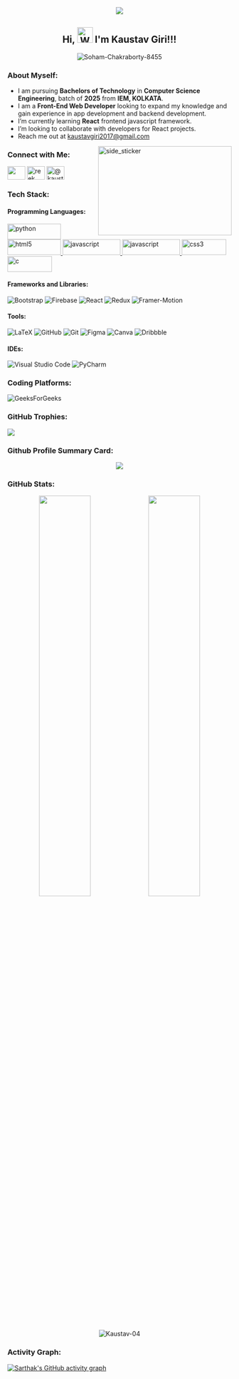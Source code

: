 <p align="center"><img src="https://camo.githubusercontent.com/04e1fb71da995e01cd6b0aef1b07b2d9745edd584d7b47236f083c3cd1d1bfe5/68747470733a2f2f7777772e69616b6164656d692e636f6d2f77702d636f6e74656e742f75706c6f6164732f323032302f31302f7068702d7765622d64657369676e2e676966"></p>

<h2 align="center"> Hi, <img src="https://raw.githubusercontent.com/nixin72/nixin72/master/wave.gif" 
         alt="Waving hand animated gif"
         height="35"
	 width="35" /> I'm Kaustav Giri!!!</h2>

<p align="center"> <img src="https://komarev.com/ghpvc/?username=Kaustav-04&label=Profile%20views&color=0e75b6&style=flat" alt="Soham-Chakraborty-8455" /> </p>


### About Myself:

- I am pursuing **Bachelors of Technology** in **Computer Science Engineering**, batch of **2025** from **IEM, KOLKATA**.
- I am a **Front-End Web Developer** looking to expand my knowledge and gain experience in app development and backend development.
- I’m currently learning **React** frontend javascript framework.
- I’m looking to collaborate with developers for React projects.
- Reach me out at kaustavgiri2017@gmail.com

<img align="right" width=300px height=200px alt="side_sticker" src="https://cdn.dribbble.com/users/4382412/screenshots/15633275/media/085a014ebebde73e5cd510c93941f49a.gif" />

### Connect with Me:
<p align="left">
<a href="https://www.linkedin.com/in/kaustav-giri/" target="blank"><img align="center" src="https://raw.githubusercontent.com/rahuldkjain/github-profile-readme-generator/master/src/images/icons/Social/linked-in-alt.svg" alt="" height="30" width="40" /></a>
 <a href="https://instagram.com/reek_._" target="blank"><img align="center" src="https://raw.githubusercontent.com/rahuldkjain/github-profile-readme-generator/master/src/images/icons/Social/instagram.svg" alt="reek_._" height="30" width="40" /></a>
<a href="https://www.hackerrank.com/@kaustavgiri2017" target="blank"><img align="center" src="https://raw.githubusercontent.com/rahuldkjain/github-profile-readme-generator/master/src/images/icons/Social/hackerrank.svg" alt="@kaustavgiri2017" height="30" width="40" /></a>
</p>
</p>

### Tech Stack:
#### Programming Languages:
<!--<a href="https://www.java.com" target="_blank"> <img src="https://img.shields.io/badge/Java-ED8B00?style=for-the-badge&logo=java&logoColor=white" alt="java" width="100" height="35"/> </a>-->
<a href="https://www.python.org" target="_blank"> <img src="https://img.shields.io/badge/Python-FFD43B?style=for-the-badge&logo=python&logoColor=blue" alt="python" width="120" height="35"/></a>
<a href="https://html.com/" target="_blank"> <img src="https://img.shields.io/badge/HTML5-E34F26?style=for-the-badge&logo=html5&logoColor=white" alt="html5" width="120" height="35"/> </a>
<a href="https://developer.mozilla.org/en-US/docs/Web/JavaScript" target="_blank"> <img src="https://img.shields.io/badge/JavaScript-323330?style=for-the-badge&logo=javascript&logoColor=F7DF1E" alt="javascript" width="130" height="35"/> </a>
<a href="https://developer.mozilla.org/en-US/docs/Web/JavaScript" target="_blank"> <img src="https://img.shields.io/badge/json-5E5C5C?style=for-the-badge&logo=json&logoColor=white" alt="javascript" width="130" height="35"/> </a>
<a href="https://en.wikipedia.org/wiki/CSS" target="_blank"> <img src="https://img.shields.io/badge/CSS3-1572B6?style=for-the-badge&logo=css3&logoColor=white" alt="css3" width="100" height="35"/></a>
<a href="https://www.cprogramming.com/" target="_blank"> <img src="https://img.shields.io/badge/C-00599C?style=for-the-badge&logo=c&logoColor=white" alt="c" width="100" height="35"/> </a>
<!--<a href="https://isocpp.org/" target="_blank"> <img src="https://img.shields.io/badge/C%2B%2B-00599C?style=for-the-badge&logo=c%2B%2B&logoColor=white" alt="cplusplus" width="100" height="35"/> </a> -->
#### Frameworks and Libraries:
![Bootstrap](https://img.shields.io/badge/bootstrap-%23F24E1E.svg?style=for-the-badge&logo=bootstrap&logoColor=white&color=blueviolet) ![Firebase](https://img.shields.io/badge/firebase-%23F24E1E.svg?style=for-the-badge&logo=firebase&logoColor=yellow&color=blue) ![React](https://img.shields.io/badge/react-%23F24E1E.svg?style=for-the-badge&logo=react&logoColor=blue&color=black) ![Redux](https://img.shields.io/badge/redux-%23F24E1E.svg?style=for-the-badge&logo=redux&logoColor=white&color=purple) ![Framer-Motion](https://img.shields.io/badge/framer%20motion-%23F24E1E.svg?style=for-the-badge&logo=framer&logoColor=white&color=blueviolet)
<!--<a href="https://reactjs.org/" target="_blank" rel="noreferrer"> <img src="https://img.shields.io/badge/Node.js-339933?style=for-the-badge&logo=nodedotjs&logoColor=white" alt="pandas" width="120" height="35"/> </a>-->

#### Tools:
![LaTeX](https://img.shields.io/badge/latex-%23008080.svg?style=for-the-badge&logo=latex&logoColor=white) ![GitHub](https://img.shields.io/badge/github-%23121011.svg?style=for-the-badge&logo=github&logoColor=white) ![Git](https://img.shields.io/badge/git-%23F05033.svg?style=for-the-badge&logo=git&logoColor=white) ![Figma](https://img.shields.io/badge/figma-%23F24E1E.svg?style=for-the-badge&logo=figma&logoColor=white) ![Canva](https://img.shields.io/badge/Canva-%2300C4CC.svg?style=for-the-badge&logo=Canva&logoColor=white) ![Dribbble](https://img.shields.io/badge/Dribbble-EA4C89?style=for-the-badge&logo=dribbble&logoColor=white)
#### IDEs:
![Visual Studio Code](https://img.shields.io/badge/Visual%20Studio%20Code-0078d7.svg?style=for-the-badge&logo=visual-studio-code&logoColor=white) ![PyCharm](https://img.shields.io/badge/pycharm-143?style=for-the-badge&logo=pycharm&logoColor=black&color=black&labelColor=green) 
### Coding Platforms:
![GeeksForGeeks](https://img.shields.io/badge/GeeksforGeeks-gray?style=for-the-badge&logo=geeksforgeeks&logoColor=35914c)

### GitHub Trophies:
![](https://github-profile-trophy.vercel.app/?username=Kaustav-04&theme=radical&no-frame=true&no-bg=false&margin-w=4)


### Github Profile Summary Card:
<p align="center">
  <img src="https://github-profile-summary-cards.vercel.app/api/cards/profile-details?username=Kaustav-04&theme=vue" />
</p>

### GitHub Stats:
<p align="center">
	<img width="48%" src="https://github-readme-stats.vercel.app/api?username=Kaustav-04&show_icons=true&theme=dark" />
	<img width="48%" src="https://github-readme-streak-stats.herokuapp.com/?user=Kaustav-04&theme=dark" />
	<img src="https://github-readme-stats.vercel.app/api/top-langs?username=Kaustav-04&show_icons=true&locale=en&layout=compact&theme=dark" alt="Kaustav-04" />
</p>

### Activity Graph:

[![Sarthak's GitHub activity graph](https://activity-graph.herokuapp.com/graph?username=Kaustav-04&&theme=xcode)](https://github.com/Kaustav-04)
